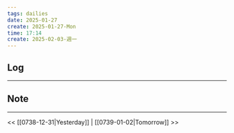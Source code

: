 ```yaml
---
tags: dailies  
date: 2025-01-27
create: 2025-01-27-Mon
time: 17:14
create: 2025-02-03-週一
---
```

## Log
---


## Note
---


<< [[0738-12-31|Yesterday]] | [[0739-01-02|Tomorrow]] >>